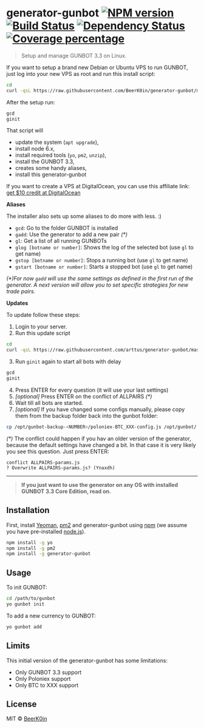 # generator-gunbot [![NPM version][npm-image]][npm-url] [![Build Status][travis-image]][travis-url] [![Dependency Status][daviddm-image]][daviddm-url] [![Coverage percentage][coveralls-image]][coveralls-url]
> Setup and manage GUNBOT 3.3 on Linux.

If you want to setup a brand new Debian or Ubuntu VPS to run GUNBOT, just log into your new VPS as root and run this install script:

```bash
cd
curl -qsL https://raw.githubusercontent.com/BeerK0in/generator-gunbot/master/install.sh | bash -- && exec bash
```
After the setup run:
```bash
gcd
ginit
```

That script will 
 * update the system (`apt upgrade`), 
 * install node 6.x, 
 * install required tools (`yo`, `pm2`, `unzip`), 
 * install the GUNBOT 3.3, 
 * creates some handy aliases,
 * install this generator-gunbot
 
If you want to create a VPS at DigitalOcean, you can use this affiliate link: [get $10 credit at DigitalOcean](https://m.do.co/c/fade3d3435ba) 


**Aliases**

The installer also sets up some aliases to do more with less. :)

- `gcd`: Go to the folder GUNBOT is installed
- `gadd`: Use the generator to add a new pair _(*)_
- `gl`: Get a list of all running GUNBOTs
- `glog [botname or number]`: Shows the log of the selected bot (use `gl` to get name) 
- `gstop [botname or number]`: Stops a running bot (use `gl` to get name) 
- `gstart [botname or number]`: Starts a stopped bot (use `gl` to get name) 

_(*)For now `gadd` will use the same settings as defined in the first run of the generator. A next version will allow you to set specific strategies for new trade pairs._


**Updates**

To update follow these steps:

1. Login to your server.
2. Run this update script
```bash
cd
curl -qsL https://raw.githubusercontent.com/arttus/generator-gunbot/master/update.sh | bash --
```
3. Run `ginit` again to start all bots with delay
```bash
gcd
ginit
```
4. Press ENTER for every question (it will use your last settings)
5. _[optional]_ Press ENTER on the conflict of ALLPAIRS _(*)_
6. Wait till all bots are started.
7. _[optional]_ If you have changed some configs manually, please copy them from the backup folder back into the gunbot folder:
```bash
cp /opt/gunbot-backup-<NUMBER>/poloniex-BTC_XXX-config.js /opt/gunbot/
```

_(*)_ The conflict could happen if you hav an older version of the generator, because the default settings have changed a bit.
In that case it is very likely you see this question. Just press ENTER:
```
conflict ALLPAIRS-params.js
? Overwrite ALLPAIRS-params.js? (Ynaxdh)
```

---

> **If you just want to use the generator on any OS with installed GUNBOT 3.3 Core Edition, read on.**

## Installation

First, install [Yeoman](http://yeoman.io), [pm2](http://pm2.keymetrics.io/) and generator-gunbot using [npm](https://www.npmjs.com/) (we assume you have pre-installed [node.js](https://nodejs.org/)).

```bash
npm install -g yo
npm install -g pm2
npm install -g generator-gunbot
```

## Usage

To init GUNBOT:

```bash
cd /path/to/gunbot
yo gunbot init
```

To add a new currency to GUNBOT:

```bash
yo gunbot add
```


## Limits

This initial version of the generator-gunbot has some limitations:

 * Only GUNBOT 3.3 support
 * Only Poloniex support
 * Only BTC to XXX support

## License

MIT © [BeerK0in](https://github.com/BeerK0in)


[npm-image]: https://badge.fury.io/js/generator-gunbot.svg
[npm-url]: https://npmjs.org/package/generator-gunbot
[travis-image]: https://travis-ci.org/BeerK0in/generator-gunbot.svg?branch=master
[travis-url]: https://travis-ci.org/BeerK0in/generator-gunbot
[daviddm-image]: https://david-dm.org/BeerK0in/generator-gunbot.svg?theme=shields.io
[daviddm-url]: https://david-dm.org/BeerK0in/generator-gunbot
[coveralls-image]: https://coveralls.io/repos/github/BeerK0in/generator-gunbot/badge.svg?branch=master
[coveralls-url]: https://coveralls.io/github/BeerK0in/generator-gunbot?branch=master

